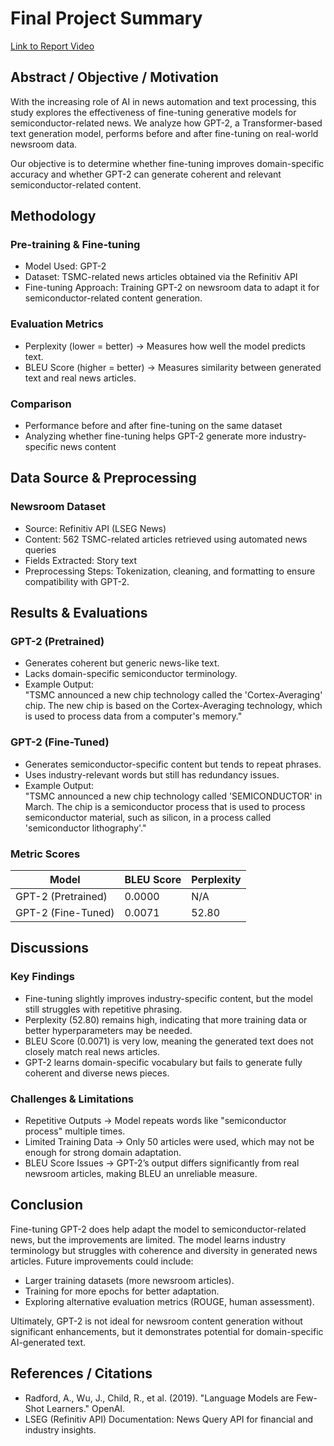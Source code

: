 # Final Project Summary
[Link to Report Video](https://youtu.be/lkyFCbGxngE)

## Abstract / Objective / Motivation  

With the increasing role of AI in news automation and text processing, this study explores the effectiveness of fine-tuning generative models for semiconductor-related news. We analyze how GPT-2, a Transformer-based text generation model, performs before and after fine-tuning on real-world newsroom data.  

Our objective is to determine whether fine-tuning improves domain-specific accuracy and whether GPT-2 can generate coherent and relevant semiconductor-related content.


## Methodology  
### Pre-training & Fine-tuning

- Model Used: GPT-2  
- Dataset: TSMC-related news articles obtained via the Refinitiv API  
- Fine-tuning Approach: Training GPT-2 on newsroom data to adapt it for semiconductor-related content generation.

### Evaluation Metrics
- Perplexity (lower = better) → Measures how well the model predicts text.  
- BLEU Score (higher = better) → Measures similarity between generated text and real news articles.  

### Comparison
- Performance before and after fine-tuning on the same dataset  
- Analyzing whether fine-tuning helps GPT-2 generate more industry-specific news content  


## Data Source & Preprocessing
### Newsroom Dataset
- Source: Refinitiv API (LSEG News)  
- Content: 562 TSMC-related articles retrieved using automated news queries  
- Fields Extracted: Story text  
- Preprocessing Steps: Tokenization, cleaning, and formatting to ensure compatibility with GPT-2.  


## Results & Evaluations
### GPT-2 (Pretrained)
- Generates coherent but generic news-like text.  
- Lacks domain-specific semiconductor terminology.  
- Example Output:  
  "TSMC announced a new chip technology called the 'Cortex-Averaging' chip. The new chip is based on the Cortex-Averaging technology, which is used to process data from a computer's memory."

### GPT-2 (Fine-Tuned)
- Generates semiconductor-specific content but tends to repeat phrases.  
- Uses industry-relevant words but still has redundancy issues.  
- Example Output:  
  "TSMC announced a new chip technology called 'SEMICONDUCTOR' in March. The chip is a semiconductor process that is used to process semiconductor material, such as silicon, in a process called 'semiconductor lithography'."

### Metric Scores
Model | BLEU Score | Perplexity  
--- | --- | ---  
GPT-2 (Pretrained) | 0.0000 | N/A  
GPT-2 (Fine-Tuned) | 0.0071 | 52.80  

## Discussions
### Key Findings
- Fine-tuning slightly improves industry-specific content, but the model still struggles with repetitive phrasing.  
- Perplexity (52.80) remains high, indicating that more training data or better hyperparameters may be needed.  
- BLEU Score (0.0071) is very low, meaning the generated text does not closely match real news articles.  
- GPT-2 learns domain-specific vocabulary but fails to generate fully coherent and diverse news pieces.  

### Challenges & Limitations
- Repetitive Outputs → Model repeats words like "semiconductor process" multiple times.  
- Limited Training Data → Only 50 articles were used, which may not be enough for strong domain adaptation.  
- BLEU Score Issues → GPT-2’s output differs significantly from real newsroom articles, making BLEU an unreliable measure.  

## Conclusion
Fine-tuning GPT-2 does help adapt the model to semiconductor-related news, but the improvements are limited. The model learns industry terminology but struggles with coherence and diversity in generated news articles. Future improvements could include:
- Larger training datasets (more newsroom articles).  
- Training for more epochs for better adaptation.  
- Exploring alternative evaluation metrics (ROUGE, human assessment).  

Ultimately, GPT-2 is not ideal for newsroom content generation without significant enhancements, but it demonstrates potential for domain-specific AI-generated text.

## References / Citations
- Radford, A., Wu, J., Child, R., et al. (2019). "Language Models are Few-Shot Learners." OpenAI.  
- LSEG (Refinitiv API) Documentation: News Query API for financial and industry insights.  
